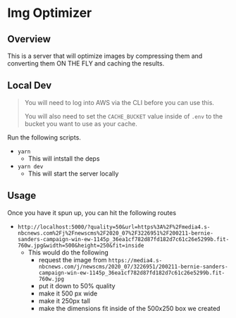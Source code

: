 # Img Optimizer

## Overview

This is a server that will optimize images by compressing them and converting them
ON THE FLY and caching the results.

## Local Dev

> You will need to log into AWS via the CLI before you can use this.
>
> You will also need to set the `CACHE_BUCKET` value inside of `.env` to the bucket
> you want to use as your cache.

Run the following scripts.

- `yarn`
  - This will intstall the deps
- `yarn dev`
  - This will start the server locally

## Usage

Once you have it spun up, you can hit the following routes

- `http://localhost:5000/?quality=50&url=https%3A%2F%2Fmedia4.s-nbcnews.com%2Fj%2Fnewscms%2F2020_07%2F3226951%2F200211-bernie-sanders-campaign-win-ew-1145p_36ea1cf782d87fd182d7c61c26e5299b.fit-760w.jpg&width=500&height=250&fit=inside`
  - This would do the following
    - request the image from `https://media4.s-nbcnews.com/j/newscms/2020_07/3226951/200211-bernie-sanders-campaign-win-ew-1145p_36ea1cf782d87fd182d7c61c26e5299b.fit-760w.jpg`
    - put it down to 50% quality
    - make it 500 px wide
    - make it 250px tall
    - make the dimensions fit inside of the 500x250 box we created
